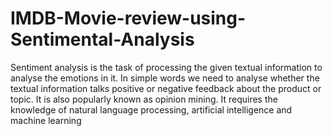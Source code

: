 # IMDB-Movie-review-using-Sentimental-Analysis
Sentiment analysis is the task of processing the given textual information to analyse the emotions in it. In simple words we need to analyse whether the textual information talks positive or negative feedback about the product or topic. It is also popularly known as opinion mining. It requires the knowledge of natural language processing, artificial intelligence and machine learning
